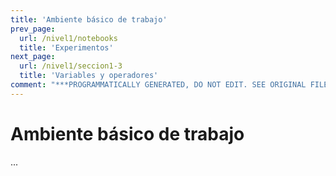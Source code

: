 ```yaml
---
title: 'Ambiente básico de trabajo'
prev_page:
  url: /nivel1/notebooks
  title: 'Experimentos'
next_page:
  url: /nivel1/seccion1-3
  title: 'Variables y operadores'
comment: "***PROGRAMMATICALLY GENERATED, DO NOT EDIT. SEE ORIGINAL FILES IN /content***"
---
```

# Ambiente básico de trabajo

...


